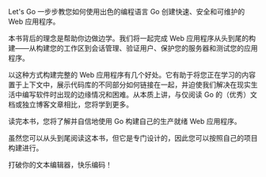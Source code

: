 Let's Go 一步步教您如何使用出色的编程语言 Go 创建快速、安全和可维护的 Web 应用程序。

本书背后的理念是帮助你边做边学。我们将一起完成 Web 应用程序从头到尾的构建——从构建您的工作区到会话管理、验证用户、保护您的服务器和测试您的应用程序。

以这种方式构建完整的 Web 应用程序有几个好处。它有助于将您正在学习的内容置于上下文中，展示代码库的不同部分如何链接在一起，并迫使我们解决在现实生活中编写软件时出现的边缘情况和困难。从本质上讲，与仅阅读 Go 的（优秀）文档或独立博客文章相比，您将学到更多。

读完本书，您将了解并自信地使用 Go 构建自己的生产就绪 Web 应用程序。

虽然您可以从头到尾阅读这本书，但它是专门设计的，因此您可以按照自己的项目构建进行。

打破你的文本编辑器，快乐编码！
